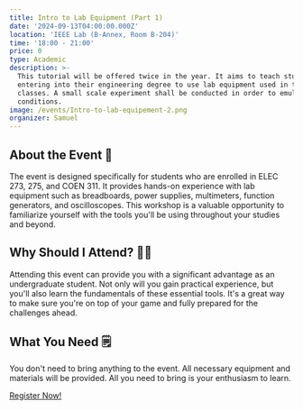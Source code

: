 ```yaml
---
title: Intro to Lab Equipment (Part 1)
date: '2024-09-13T04:00:00.000Z'
location: 'IEEE Lab (B-Annex, Room B-204)'
time: '18:00 - 21:00'
price: 0
type: Academic
description: >-
  This tutorial will be offered twice in the year. It aims to teach students
  entering into their engineering degree to use lab equipment used in their
  classes. A small scale experiment shall be conducted in order to emulate lab
  conditions.
image: /events/Intro-to-lab-equipement-2.png
organizer: Samuel
---
```



## About the Event 🤔

The event is designed specifically for students who are enrolled in ELEC 273, 275, and COEN 311. It provides hands-on experience with lab equipment such as breadboards, power supplies, multimeters, function generators, and oscilloscopes. This workshop is a valuable opportunity to familiarize yourself with the tools you'll be using throughout your studies and beyond.

## Why Should I Attend? 🤷‍♂️

Attending this event can provide you with a significant advantage as an undergraduate student. Not only will you gain practical experience, but you'll also learn the fundamentals of these essential tools. It's a great way to make sure you're on top of your game and fully prepared for the challenges ahead.

## What You Need 🗒️

You don't need to bring anything to the event. All necessary equipment and materials will be provided. All you need to bring is your enthusiasm to learn.

[Register Now!](https://www.zeffy.com/en-CA/ticketing/9eb5706a-b9d1-4a96-b15a-3fdea39234b2)
